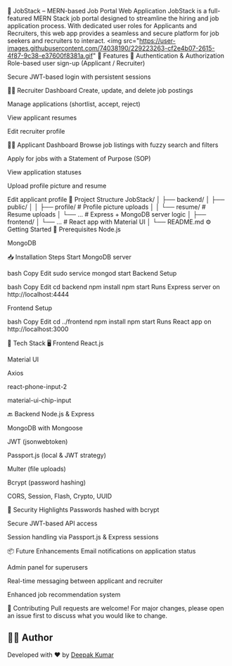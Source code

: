 💼 JobStack – MERN-based Job Portal Web Application
JobStack is a full-featured MERN Stack job portal designed to streamline the hiring and job application process. With dedicated user roles for Applicants and Recruiters, this web app provides a seamless and secure platform for job seekers and recruiters to interact.
<img src="https://user-images.githubusercontent.com/74038190/229223263-cf2e4b07-2615-4f87-9c38-e37600f8381a.gif"
🚀 Features
👤 Authentication & Authorization
Role-based user sign-up (Applicant / Recruiter)

Secure JWT-based login with persistent sessions

🧑‍💼 Recruiter Dashboard
Create, update, and delete job postings

Manage applications (shortlist, accept, reject)

View applicant resumes

Edit recruiter profile

👨‍💻 Applicant Dashboard
Browse job listings with fuzzy search and filters

Apply for jobs with a Statement of Purpose (SOP)

View application statuses

Upload profile picture and resume

Edit applicant profile
📁 Project Structure
JobStack/
│
├── backend/
│   ├── public/
│   │   ├── profile/      # Profile picture uploads
│   │   └── resume/       # Resume uploads
│   └── ...               # Express + MongoDB server logic
│
├── frontend/
│   └── ...               # React app with Material UI
│
└── README.md
⚙️ Getting Started
📌 Prerequisites
Node.js

MongoDB

📥 Installation Steps
Start MongoDB server

bash
Copy
Edit
sudo service mongod start
Backend Setup

bash
Copy
Edit
cd backend
npm install
npm start
Runs Express server on http://localhost:4444

Frontend Setup

bash
Copy
Edit
cd ../frontend
npm install
npm start
Runs React app on http://localhost:3000

🧩 Tech Stack
🖥️ Frontend
React.js

Material UI

Axios

react-phone-input-2

material-ui-chip-input

🔙 Backend
Node.js & Express

MongoDB with Mongoose

JWT (jsonwebtoken)

Passport.js (local & JWT strategy)

Multer (file uploads)

Bcrypt (password hashing)

CORS, Session, Flash, Crypto, UUID

🔐 Security Highlights
Passwords hashed with bcrypt

Secure JWT-based API access

Session handling via Passport.js & Express sessions

📦 Future Enhancements
Email notifications on application status

Admin panel for superusers

Real-time messaging between applicant and recruiter

Enhanced job recommendation system

🙌 Contributing
Pull requests are welcome! For major changes, please open an issue first to discuss what you would like to change.

## 👨‍💻 Author

Developed with ❤️ by [Deepak Kumar](https://github.com/Deepakcode607)










